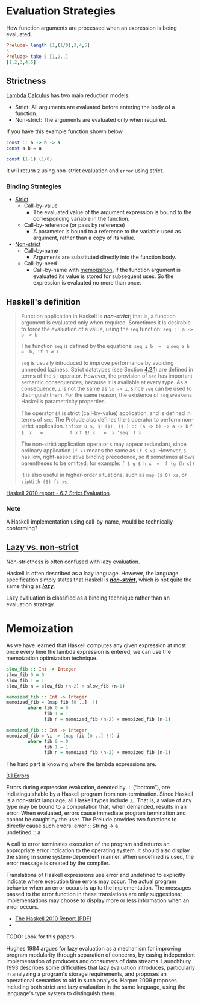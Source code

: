 # Evaluation Strategies

How function arguments are processed when an expression is being evaluated.

```haskell
Prelude> length [1,(1/0),3,4,5]
5
Prelude> take 5 [1,2..]
[1,2,3,4,5]
```

## Strictness

[Lambda Calculus](doc/Lambda.md) has two main reduction models:
- Strict: All arguments are evaluated before entering the body of a function.
- Non-strict: The arguments are evaluated only when required.

If you have this example function shown below
```haskell
const :: a -> b -> a
const a b = a

const (1+1) (1/0)
```
It will return ```2``` using non-strict evaluation and ```error``` using strict.

### Binding Strategies

- [Strict](https://en.wikipedia.org/wiki/Evaluation_strategy#Strict_binding_strategies)
  - Call-by-value
    - The evaluated value of the argument expression is bound to the corresponding variable in the function.
  - Call-by-reference (or pass by reference)
    - A parameter is bound to a reference to the variable used as argument, rather than a copy of its value.
- [Non-strict](https://en.wikipedia.org/wiki/Evaluation_strategy#Non-strict_binding_strategies)
  - Call-by-name
    - Arguments are substituted directly into the function body.
  - Call-by-need
    - Call-by-name with [memoization](https://en.wikipedia.org/wiki/Memoization), if the function argument is evaluated its value is stored for subsequent uses. So the expression is evaluated no more than once.

## Haskell's definition

> Function application in Haskell is ***non-strict***; that is, a function argument is evaluated only when required. Sometimes it is desirable to force the evaluation of a value, using the ```seq``` function:
>  ```seq :: a -> b -> b```
>
> The function ```seq``` is defined by the equations:
> ```seq ⊥ b  =  ⊥```
> ```seq a b  =  b, if a ≠ ⊥```
>
> ```seq``` is usually introduced to improve performance by avoiding unneeded laziness. Strict datatypes (see Section [4.2.1](https://www.haskell.org/onlinereport/haskell2010/haskellch4.html#x10-710004.2.1)) are defined in terms of the ```$!``` operator. However, the provision of ```seq``` has important semantic consequences, because it is available at every type. As a consequence, ```⊥``` is not the same as ```\x -> ⊥```, since ```seq``` can be used to distinguish them. For the same reason, the existence of ```seq``` weakens Haskell’s parametricity properties.
>
> The operator ```$!``` is strict (call-by-value) application, and is defined in terms of ```seq```. The Prelude also defines the ```$``` operator to perform non-strict application.
> ```infixr 0 $, $!```
> ```($), ($!) :: (a -> b) -> a -> b```
> ```f $  x   =          f x```
> ```f $! x   =  x ‘seq‘ f x```
>
> The non-strict application operator ```$``` may appear redundant, since ordinary application ```(f x)``` means the same as ```(f $ x)```. However, ```$``` has low, right-associative binding precedence, so it sometimes allows parentheses to be omitted; for example:
> ```f $ g $ h x  =  f (g (h x))```
>
> It is also useful in higher-order situations, such as ```map ($ 0) xs```, or ```zipWith ($) fs xs```. 

[Haskell 2010 report - 6.2 Strict Evaluation](https://www.haskell.org/onlinereport/haskell2010/haskellch6.html#x13-1260006.2).

### Note

A Haskell implementation using call-by-name, would be technically conforming?

## [Lazy vs. non-strict](https://wiki.haskell.org/Lazy_vs._non-strict)

Non-strictness is often confused with lazy evaluation.

Haskell is often described as a lazy language. However, the language specification simply states that Haskell is ***[non-strict](https://wiki.haskell.org/Non-strict_semantics)***, which is not quite the same thing as ***[lazy](https://wiki.haskell.org/Lazy_evaluation)***.

Lazy evaluation is classified as a binding technique rather than an evaluation strategy.

# Memoization

As we have learned that Haskell computes any given expression at most once every time the lambda expression is entered, we can use the memoization optimization technique.

```haskell
slow_fib :: Int -> Integer
slow_fib 0 = 0
slow_fib 1 = 1
slow_fib n = slow_fib (n-2) + slow_fib (n-1)
```

```haskell
memoized_fib :: Int -> Integer
memoized_fib = (map fib [0 ..] !!)
        where fib 0 = 0
              fib 1 = 1
              fib n = memoized_fib (n-2) + memoized_fib (n-1)
```

```haskell
memoized_fib :: Int -> Integer
memoized_fib = \i -> (map fib [0 ..] !!) i
        where fib 0 = 0
              fib 1 = 1
              fib n = memoized_fib (n-2) + memoized_fib (n-1)
```

The hard part is knowing where the lambda expressions are.


[3.1 Errors](https://www.haskell.org/onlinereport/haskell2010/haskellch3.html#x8-230003.1)

 Errors during expression evaluation, denoted by ⊥ (“bottom”), are indistinguishable by a Haskell program from non-termination. Since Haskell is a non-strict language, all Haskell types include ⊥. That is, a value of any type may be bound to a computation that, when demanded, results in an error. When evaluated, errors cause immediate program termination and cannot be caught by the user. The Prelude provides two functions to directly cause such errors:
error     :: String -> a  
undefined :: a

A call to error terminates execution of the program and returns an appropriate error indication to the operating system. It should also display the string in some system-dependent manner. When undefined is used, the error message is created by the compiler.

Translations of Haskell expressions use error and undefined to explicitly indicate where execution time errors may occur. The actual program behavior when an error occurs is up to the implementation. The messages passed to the error function in these translations are only suggestions; implementations may choose to display more or less information when an error occurs.

- [The Haskell 2010 Report (PDF)](https://www.haskell.org/definition/haskell2010.pdf)
- 


TODO: Look for this papers:

Hughes 1984 argues for lazy evaluation as a mechanism for improving program modularity through separation of concerns, by easing independent implementation of producers and consumers of data streams. Launchbury 1993 describes some difficulties that lazy evaluation introduces, particularly in analyzing a program's storage requirements, and proposes an operational semantics to aid in such analysis. Harper 2009 proposes including both strict and lazy evaluation in the same language, using the language's type system to distinguish them.
